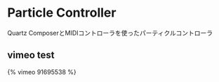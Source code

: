 # Particle Controller
Quartz ComposerとMIDIコントローラを使ったパーティクルコントローラ

## vimeo test
{% vimeo 91695538 %}
